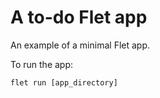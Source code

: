 # A to-do Flet app

An example of a minimal Flet app.

To run the app:

```
flet run [app_directory]
```
